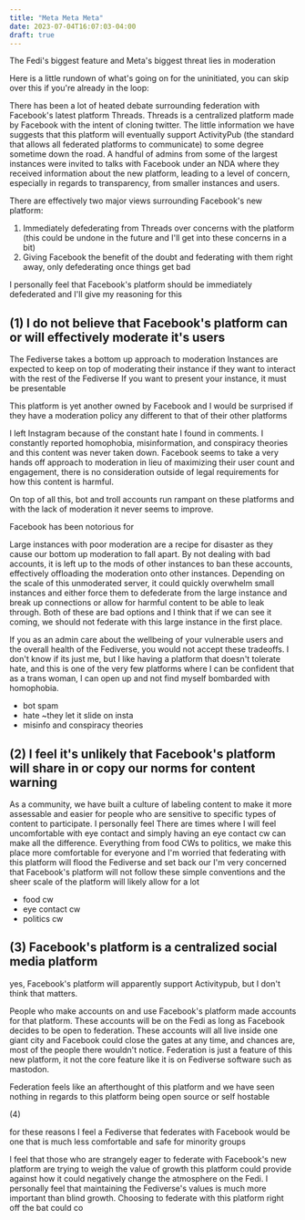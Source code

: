 ```yaml
---
title: "Meta Meta Meta"
date: 2023-07-04T16:07:03-04:00
draft: true
---
```


The Fedi's biggest feature and Meta's biggest threat lies in moderation

Here is a little rundown of what's going on for the uninitiated, you can skip over this if you're already in the loop:

There has been a lot of heated debate surrounding federation with Facebook's latest platform Threads. Threads is a centralized platform made by Facebook with the intent of cloning twitter. The little information we have suggests that this platform will eventually support ActivityPub (the standard that allows all federated platforms to communicate) to some degree sometime down the road. A handful of admins from some of the largest instances were invited to talks with Facebook under an NDA where they received information about the new platform, leading to a level of concern, especially in regards to transparency, from smaller instances and users. 

There are effectively two major views surrounding Facebook's new platform:
1. Immediately defederating from Threads over concerns with the platform (this could be undone in the future and I'll get into these concerns in a bit)
2. Giving Facebook the benefit of the doubt and federating with them right away, only defederating once things get bad

I personally feel that Facebook's platform should be immediately defederated and I'll give my reasoning for this

## (1) I do not believe that Facebook's platform can or will effectively moderate it's users

The Fediverse takes a bottom up approach to moderation
Instances are expected to keep on top of moderating their instance if they want to interact with the rest of the Fediverse
If you want to present your instance, it must be presentable 

This platform is yet another owned by Facebook and I would be surprised if they have a moderation policy any different to that of their other platforms

I left Instagram because of the constant hate I found in comments. I constantly reported homophobia, misinformation, and conspiracy theories and this content was never taken down. Facebook seems to take a very hands off approach to moderation in lieu of maximizing their user count and engagement, there is no consideration outside of legal requirements for how this content is harmful. 

On top of all this, bot and troll accounts run rampant on these platforms and with the lack of moderation it never seems to improve. 

Facebook has been notorious for 

Large instances with poor moderation are a recipe for disaster as they cause our bottom up moderation to fall apart. By not dealing with bad accounts, it is left up to the mods of other instances to ban these accounts, effectively offloading the moderation onto other instances. Depending on the scale of this unmoderated server, it could quickly overwhelm small instances and either force them to defederate from the large instance and break up connections or allow for harmful content to be able to leak through. Both of these are bad options and I think that if we can see it coming, we should not federate with this large instance in the first place. 

If you as an admin care about the wellbeing of your vulnerable users and the overall health of the Fediverse, you would not accept these tradeoffs. I don't know if its just me, but I like having a platform that doesn't tolerate hate, and this is one of the very few platforms where I can be confident that as a trans woman, I can open up and not find myself bombarded with homophobia.

- bot spam
- hate ~they let it slide on insta
- misinfo and conspiracy theories 



## (2) I feel it's unlikely that Facebook's platform will share in or copy our norms for content warning 

As a community, we have built a culture of labeling content to make it more assessable and easier for people who are sensitive to specific types of content to participate. I personally feel 
There are times where I will feel uncomfortable with eye contact and simply having an eye contact cw can make all the difference. Everything from food CWs to politics, we make this place more comfortable for everyone and I'm worried that federating with this platform will flood the Fediverse and set back our 
I'm very concerned that Facebook's platform will not follow these simple conventions and the sheer scale of the platform will likely allow for a lot
- food cw
- eye contact cw
- politics cw

## (3) Facebook's platform is a centralized social media platform

yes, Facebook's platform will apparently support Activitypub, but I don't think that matters.

People who make accounts on and use Facebook's platform made accounts for that platform. 
These accounts will be on the Fedi as long as Facebook decides to be open to federation. These accounts will all live inside one giant city and Facebook could close the gates at any time, and chances are, most of the people there wouldn't notice. Federation is just a feature of this new platform, it not the core feature like it is on Fediverse software such as mastodon. 

Federation feels like an afterthought of this platform and we have seen nothing in regards to this platform being open source or self hostable 

(4) 

for these reasons I feel a Fediverse that federates with Facebook would be one that is much less comfortable and safe for minority groups 

I feel that those who are strangely eager to federate with Facebook's new platform are trying to weigh the value of growth this platform could provide against how it could negatively change the atmosphere on the Fedi. I personally feel that maintaining the Fediverse's values is much more important than blind growth. Choosing to federate with this platform right off the bat could co 